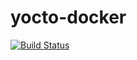 # yocto-docker

[![Build Status](https://travis-ci.org/crops/yocto-dockerfiles.svg?branch=master)](https://travis-ci.org/crops/yocto-dockerfiles)
